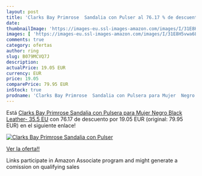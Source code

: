 ```yaml
---
layout: post
title: 'Clarks Bay Primrose  Sandalia con Pulser al 76.17 % de descuento'
date: 
thumbnailImage: 'https://images-eu.ssl-images-amazon.com/images/I/31E8H5vwa6L._SL200_.jpg'
images: [ 'https://images-eu.ssl-images-amazon.com/images/I/31E8H5vwa6L._SL200_.jpg' ]
comments: true
category: ofertas
author: ring
slug: B079MCVQ7J
description:
actualPrice: 19.05 EUR
currency: EUR
price: 19.05
comparePrice: 79.95 EUR
inStock: true
prodname: 'Clarks Bay Primrose  Sandalia con Pulsera para Mujer  Negro  Black Leather-   35.5 EU'
---
```


Está [Clarks Bay Primrose  Sandalia con Pulsera para Mujer  Negro  Black Leather-   35.5 EU](https://www.amazon.es/dp/B079MCVQ7J/?tag=tolees-21) con 76.17 de descuento por 19.05 EUR (original: 79.95 EUR) en el siguiente enlace!

[![Clarks Bay Primrose  Sandalia con Pulser](https://images-eu.ssl-images-amazon.com/images/I/31E8H5vwa6L._SL200_.jpg)](https://www.amazon.es/dp/B079MCVQ7J/?tag=tolees-21)

[Ver la oferta!!](https://www.amazon.es/dp/B079MCVQ7J/?tag=tolees-21)

Links participate in Amazon Associate program and might generate a comission on qualifying sales


